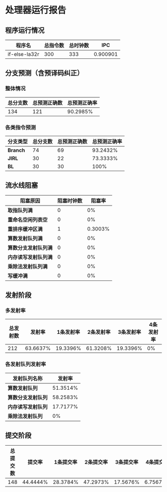 # 处理器运行报告
## 程序运行情况
|程序名|总指令数|总时钟数|IPC|
|---|---|---|---|
|if-else-la32r|300|333|0.900901|

## 分支预测（含预译码纠正）
### 整体情况
|总分支数|总预测正确数|总预测正确率|
|---|---|---|
|134|121|90.2985%|

### 各类指令预测
|分支类型|总分支数|总预测正确数|总预测正确率|
|---|---|---|---|
|**Branch**| 74 | 69 | 93.2432%|
|**JIRL**| 30 | 22 | 73.3333%|
|**BL**| 30 | 30 | 100%|

## 流水线阻塞
|阻塞原因|阻塞时钟数|阻塞率|
|---|---|---|
|**取指队列满**| 0 | 0%|
|**重命名空闲列表空**|0 | 0%|
|**重排序缓冲区满**|1 | 0.3003%|
|**算数发射队列满**|0 | 0%|
|**算数分支发射队列满**|0 | 0%|
|**内存读写发射队列满**|0 | 0%|
|**乘除法发射队列满**|0 | 0%|
|**写缓冲满**|0 | 0%|

## 发射阶段
### 多发射率
|总发射数|发射率|1条发射率|2条发射率|3条发射率|4条发射率|
|---|---|---|---|---|---|
|212|63.6637%|19.3396%|61.3208%|19.3396%|0%|

### 各发射队列发射率
|发射队列名称|发射率|
|---|---|
|**算数发射队列**|51.3514%|
|**算数分支发射队列**|58.2583%|
|**内存读写发射队列**|17.7177%|
|**乘除法发射队列**|0%|

## 提交阶段
|总提交数|提交率|1条提交率|2条提交率|3条提交率|4条提交率|
|---|---|---|---|---|---|
|148|44.4444%|28.3784%|47.2973%|17.5676%|6.75676%|
